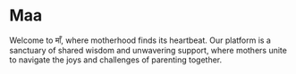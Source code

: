 # Maa
Welcome to माँ, where motherhood finds its heartbeat. Our platform is a sanctuary of shared wisdom and unwavering support, where mothers unite to navigate the joys and challenges of parenting together.

